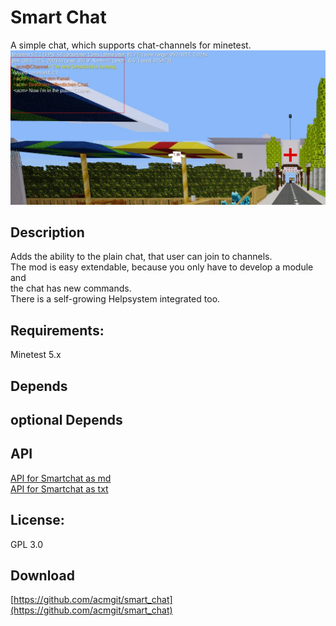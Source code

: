 # Smart Chat
A simple chat, which supports chat-channels for minetest.
<br>
![Screenshot 1](screenshot.jpg)
<br>

## Description
Adds the ability to the plain chat, that user can join to channels.<br>
The mod is easy extendable, because you only have to develop a module and<br>
the chat has new commands.<br>
There is a self-growing Helpsystem integrated too.<br>

## Requirements:
Minetest 5.x
<br>

## Depends

## optional Depends

## API
[API for Smartchat as md](api.md)<br>
[API for Smartchat as txt](api.txt)<br>

## License:
GPL 3.0
<br>

## Download
[https://github.com/acmgit/smart_chat](https://github.com/acmgit/smart_chat)
